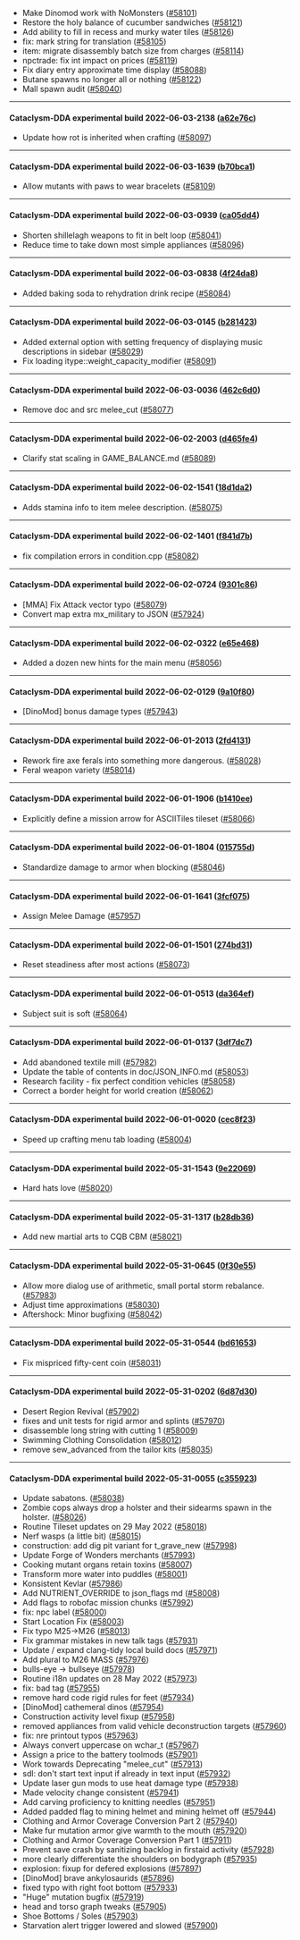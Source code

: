 * Make Dinomod work with NoMonsters ([#58101](https://github.com/CleverRaven/Cataclysm-DDA/pull/58101))
* Restore the holy balance of cucumber sandwiches ([#58121](https://github.com/CleverRaven/Cataclysm-DDA/pull/58121))
* Add ability to fill in recess and murky water tiles ([#58126](https://github.com/CleverRaven/Cataclysm-DDA/pull/58126))
* fix: mark string for translation ([#58105](https://github.com/CleverRaven/Cataclysm-DDA/pull/58105))
* item: migrate disassembly batch size from charges ([#58114](https://github.com/CleverRaven/Cataclysm-DDA/pull/58114))
* npctrade: fix int impact on prices ([#58119](https://github.com/CleverRaven/Cataclysm-DDA/pull/58119))
* Fix diary entry approximate time display ([#58088](https://github.com/CleverRaven/Cataclysm-DDA/pull/58088))
* Butane spawns no longer all or nothing ([#58122](https://github.com/CleverRaven/Cataclysm-DDA/pull/58122))
* Mall spawn audit ([#58040](https://github.com/CleverRaven/Cataclysm-DDA/pull/58040))

---

#### Cataclysm-DDA experimental build 2022-06-03-2138 ([a62e76c](https://github.com/CleverRaven/Cataclysm-DDA/releases/tag/cdda-experimental-2022-06-03-2138))

* Update how rot is inherited when crafting ([#58097](https://github.com/CleverRaven/Cataclysm-DDA/pull/58097))

---

#### Cataclysm-DDA experimental build 2022-06-03-1639 ([b70bca1](https://github.com/CleverRaven/Cataclysm-DDA/releases/tag/cdda-experimental-2022-06-03-1639))

* Allow mutants with paws to wear bracelets ([#58109](https://github.com/CleverRaven/Cataclysm-DDA/pull/58109))

---

#### Cataclysm-DDA experimental build 2022-06-03-0939 ([ca05dd4](https://github.com/CleverRaven/Cataclysm-DDA/releases/tag/cdda-experimental-2022-06-03-0939))

* Shorten shillelagh weapons to fit in belt loop ([#58041](https://github.com/CleverRaven/Cataclysm-DDA/pull/58041))
* Reduce time to take down most simple appliances ([#58096](https://github.com/CleverRaven/Cataclysm-DDA/pull/58096))

---

#### Cataclysm-DDA experimental build 2022-06-03-0838 ([4f24da8](https://github.com/CleverRaven/Cataclysm-DDA/releases/tag/cdda-experimental-2022-06-03-0838))

* Added baking soda to rehydration drink recipe ([#58084](https://github.com/CleverRaven/Cataclysm-DDA/pull/58084))

---

#### Cataclysm-DDA experimental build 2022-06-03-0145 ([b281423](https://github.com/CleverRaven/Cataclysm-DDA/releases/tag/cdda-experimental-2022-06-03-0145))

* Added external option with setting frequency of displaying music descriptions in sidebar ([#58029](https://github.com/CleverRaven/Cataclysm-DDA/pull/58029))
* Fix loading itype::weight_capacity_modifier ([#58091](https://github.com/CleverRaven/Cataclysm-DDA/pull/58091))

---

#### Cataclysm-DDA experimental build 2022-06-03-0036 ([462c6d0](https://github.com/CleverRaven/Cataclysm-DDA/releases/tag/cdda-experimental-2022-06-03-0036))

* Remove doc and src melee_cut ([#58077](https://github.com/CleverRaven/Cataclysm-DDA/pull/58077))

---

#### Cataclysm-DDA experimental build 2022-06-02-2003 ([d465fe4](https://github.com/CleverRaven/Cataclysm-DDA/releases/tag/cdda-experimental-2022-06-02-2003))

* Clarify stat scaling in GAME_BALANCE.md ([#58089](https://github.com/CleverRaven/Cataclysm-DDA/pull/58089))

---

#### Cataclysm-DDA experimental build 2022-06-02-1541 ([18d1da2](https://github.com/CleverRaven/Cataclysm-DDA/releases/tag/cdda-experimental-2022-06-02-1541))

* Adds stamina info to item melee description. ([#58075](https://github.com/CleverRaven/Cataclysm-DDA/pull/58075))

---

#### Cataclysm-DDA experimental build 2022-06-02-1401 ([f841d7b](https://github.com/CleverRaven/Cataclysm-DDA/releases/tag/cdda-experimental-2022-06-02-1401))

* fix compilation errors in condition.cpp ([#58082](https://github.com/CleverRaven/Cataclysm-DDA/pull/58082))

---

#### Cataclysm-DDA experimental build 2022-06-02-0724 ([9301c86](https://github.com/CleverRaven/Cataclysm-DDA/releases/tag/cdda-experimental-2022-06-02-0724))

* [MMA] Fix Attack vector typo ([#58079](https://github.com/CleverRaven/Cataclysm-DDA/pull/58079))
* Convert map extra mx_military to JSON ([#57924](https://github.com/CleverRaven/Cataclysm-DDA/pull/57924))

---

#### Cataclysm-DDA experimental build 2022-06-02-0322 ([e65e468](https://github.com/CleverRaven/Cataclysm-DDA/releases/tag/cdda-experimental-2022-06-02-0322))

* Added a dozen new hints for the main menu ([#58056](https://github.com/CleverRaven/Cataclysm-DDA/pull/58056))

---

#### Cataclysm-DDA experimental build 2022-06-02-0129 ([9a10f80](https://github.com/CleverRaven/Cataclysm-DDA/releases/tag/cdda-experimental-2022-06-02-0129))

* [DinoMod] bonus damage types ([#57943](https://github.com/CleverRaven/Cataclysm-DDA/pull/57943))

---

#### Cataclysm-DDA experimental build 2022-06-01-2013 ([2fd4131](https://github.com/CleverRaven/Cataclysm-DDA/releases/tag/cdda-experimental-2022-06-01-2013))

* Rework fire axe ferals into something more dangerous. ([#58028](https://github.com/CleverRaven/Cataclysm-DDA/pull/58028))
* Feral weapon variety ([#58014](https://github.com/CleverRaven/Cataclysm-DDA/pull/58014))

---

#### Cataclysm-DDA experimental build 2022-06-01-1906 ([b1410ee](https://github.com/CleverRaven/Cataclysm-DDA/releases/tag/cdda-experimental-2022-06-01-1906))

* Explicitly define a mission arrow for ASCIITiles tileset ([#58066](https://github.com/CleverRaven/Cataclysm-DDA/pull/58066))

---

#### Cataclysm-DDA experimental build 2022-06-01-1804 ([015755d](https://github.com/CleverRaven/Cataclysm-DDA/releases/tag/cdda-experimental-2022-06-01-1804))

* Standardize damage to armor when blocking ([#58046](https://github.com/CleverRaven/Cataclysm-DDA/pull/58046))

---

#### Cataclysm-DDA experimental build 2022-06-01-1641 ([3fcf075](https://github.com/CleverRaven/Cataclysm-DDA/releases/tag/cdda-experimental-2022-06-01-1641))

* Assign Melee Damage ([#57957](https://github.com/CleverRaven/Cataclysm-DDA/pull/57957))

---

#### Cataclysm-DDA experimental build 2022-06-01-1501 ([274bd31](https://github.com/CleverRaven/Cataclysm-DDA/releases/tag/cdda-experimental-2022-06-01-1501))

* Reset steadiness after most actions ([#58073](https://github.com/CleverRaven/Cataclysm-DDA/pull/58073))

---

#### Cataclysm-DDA experimental build 2022-06-01-0513 ([da364ef](https://github.com/CleverRaven/Cataclysm-DDA/releases/tag/cdda-experimental-2022-06-01-0513))

* Subject suit is soft ([#58064](https://github.com/CleverRaven/Cataclysm-DDA/pull/58064))

---

#### Cataclysm-DDA experimental build 2022-06-01-0137 ([3df7dc7](https://github.com/CleverRaven/Cataclysm-DDA/releases/tag/cdda-experimental-2022-06-01-0137))

* Add abandoned textile mill ([#57982](https://github.com/CleverRaven/Cataclysm-DDA/pull/57982))
* Update the table of contents in doc/JSON_INFO.md ([#58053](https://github.com/CleverRaven/Cataclysm-DDA/pull/58053))
* Research facility - fix perfect condition vehicles ([#58058](https://github.com/CleverRaven/Cataclysm-DDA/pull/58058))
* Correct a border height for world creation ([#58062](https://github.com/CleverRaven/Cataclysm-DDA/pull/58062))

---

#### Cataclysm-DDA experimental build 2022-06-01-0020 ([cec8f23](https://github.com/CleverRaven/Cataclysm-DDA/releases/tag/cdda-experimental-2022-06-01-0020))

* Speed up crafting menu tab loading ([#58004](https://github.com/CleverRaven/Cataclysm-DDA/pull/58004))

---

#### Cataclysm-DDA experimental build 2022-05-31-1543 ([9e22069](https://github.com/CleverRaven/Cataclysm-DDA/releases/tag/cdda-experimental-2022-05-31-1543))

* Hard hats love ([#58020](https://github.com/CleverRaven/Cataclysm-DDA/pull/58020))

---

#### Cataclysm-DDA experimental build 2022-05-31-1317 ([b28db36](https://github.com/CleverRaven/Cataclysm-DDA/releases/tag/cdda-experimental-2022-05-31-1317))

* Add new martial arts to CQB CBM ([#58021](https://github.com/CleverRaven/Cataclysm-DDA/pull/58021))

---

#### Cataclysm-DDA experimental build 2022-05-31-0645 ([0f30e55](https://github.com/CleverRaven/Cataclysm-DDA/releases/tag/cdda-experimental-2022-05-31-0645))

* Allow more dialog use of arithmetic, small portal storm rebalance.  ([#57983](https://github.com/CleverRaven/Cataclysm-DDA/pull/57983))
* Adjust time approximations ([#58030](https://github.com/CleverRaven/Cataclysm-DDA/pull/58030))
* Aftershock: Minor bugfixing ([#58042](https://github.com/CleverRaven/Cataclysm-DDA/pull/58042))

---

#### Cataclysm-DDA experimental build 2022-05-31-0544 ([bd61653](https://github.com/CleverRaven/Cataclysm-DDA/releases/tag/cdda-experimental-2022-05-31-0544))

* Fix mispriced fifty-cent coin ([#58031](https://github.com/CleverRaven/Cataclysm-DDA/pull/58031))

---

#### Cataclysm-DDA experimental build 2022-05-31-0202 ([6d87d30](https://github.com/CleverRaven/Cataclysm-DDA/releases/tag/cdda-experimental-2022-05-31-0202))

* Desert Region Revival ([#57902](https://github.com/CleverRaven/Cataclysm-DDA/pull/57902))
* fixes and unit tests for rigid armor and splints ([#57970](https://github.com/CleverRaven/Cataclysm-DDA/pull/57970))
* disassemble long string with cutting 1 ([#58009](https://github.com/CleverRaven/Cataclysm-DDA/pull/58009))
* Swimming Clothing Consolidation ([#58012](https://github.com/CleverRaven/Cataclysm-DDA/pull/58012))
* remove sew_advanced from the tailor kits ([#58035](https://github.com/CleverRaven/Cataclysm-DDA/pull/58035))

---

#### Cataclysm-DDA experimental build 2022-05-31-0055 ([c355923](https://github.com/CleverRaven/Cataclysm-DDA/releases/tag/cdda-experimental-2022-05-31-0055))

* Update sabatons. ([#58038](https://github.com/CleverRaven/Cataclysm-DDA/pull/58038))
* Zombie cops always drop a holster and their sidearms spawn in the holster. ([#58026](https://github.com/CleverRaven/Cataclysm-DDA/pull/58026))
* Routine Tileset updates on 29 May 2022 ([#58018](https://github.com/CleverRaven/Cataclysm-DDA/pull/58018))
* Nerf wasps (a little bit) ([#58015](https://github.com/CleverRaven/Cataclysm-DDA/pull/58015))
* construction: add dig pit variant for t_grave_new ([#57998](https://github.com/CleverRaven/Cataclysm-DDA/pull/57998))
* Update Forge of Wonders merchants ([#57993](https://github.com/CleverRaven/Cataclysm-DDA/pull/57993))
* Cooking mutant organs retain toxins ([#58007](https://github.com/CleverRaven/Cataclysm-DDA/pull/58007))
* Transform more water into puddles ([#58001](https://github.com/CleverRaven/Cataclysm-DDA/pull/58001))
* Konsistent Kevlar ([#57986](https://github.com/CleverRaven/Cataclysm-DDA/pull/57986))
* Add NUTRIENT_OVERRIDE to json_flags md ([#58008](https://github.com/CleverRaven/Cataclysm-DDA/pull/58008))
* Add flags to robofac mission chunks ([#57992](https://github.com/CleverRaven/Cataclysm-DDA/pull/57992))
* fix: npc label ([#58000](https://github.com/CleverRaven/Cataclysm-DDA/pull/58000))
* Start Location Fix ([#58003](https://github.com/CleverRaven/Cataclysm-DDA/pull/58003))
* Fix typo M25→M26 ([#58013](https://github.com/CleverRaven/Cataclysm-DDA/pull/58013))
* Fix grammar mistakes in new talk tags ([#57931](https://github.com/CleverRaven/Cataclysm-DDA/pull/57931))
* Update / expand clang-tidy local build docs ([#57971](https://github.com/CleverRaven/Cataclysm-DDA/pull/57971))
* Add plural to M26 MASS ([#57976](https://github.com/CleverRaven/Cataclysm-DDA/pull/57976))
* bulls-eye → bullseye ([#57978](https://github.com/CleverRaven/Cataclysm-DDA/pull/57978))
* Routine i18n updates on 28 May 2022 ([#57973](https://github.com/CleverRaven/Cataclysm-DDA/pull/57973))
* fix: bad <swear> tag ([#57955](https://github.com/CleverRaven/Cataclysm-DDA/pull/57955))
* remove hard code rigid rules for feet ([#57934](https://github.com/CleverRaven/Cataclysm-DDA/pull/57934))
* [DinoMod] cathemeral dinos ([#57954](https://github.com/CleverRaven/Cataclysm-DDA/pull/57954))
* Construction activity level fixup ([#57958](https://github.com/CleverRaven/Cataclysm-DDA/pull/57958))
* removed appliances from valid vehicle deconstruction targets ([#57960](https://github.com/CleverRaven/Cataclysm-DDA/pull/57960))
* fix: nre printout typos ([#57963](https://github.com/CleverRaven/Cataclysm-DDA/pull/57963))
* Always convert uppercase on wchar_t ([#57967](https://github.com/CleverRaven/Cataclysm-DDA/pull/57967))
* Assign a price to the battery toolmods ([#57901](https://github.com/CleverRaven/Cataclysm-DDA/pull/57901))
* Work towards Deprecating "melee_cut" ([#57913](https://github.com/CleverRaven/Cataclysm-DDA/pull/57913))
* sdl: don't start text input if already in text input ([#57932](https://github.com/CleverRaven/Cataclysm-DDA/pull/57932))
* Update laser gun mods to use heat damage type ([#57938](https://github.com/CleverRaven/Cataclysm-DDA/pull/57938))
* Made velocity change consistent ([#57941](https://github.com/CleverRaven/Cataclysm-DDA/pull/57941))
* Add carving proficiency to knitting needles ([#57951](https://github.com/CleverRaven/Cataclysm-DDA/pull/57951))
* Added padded flag to mining helmet and mining helmet off ([#57944](https://github.com/CleverRaven/Cataclysm-DDA/pull/57944))
* Clothing and Armor Coverage Conversion Part 2 ([#57940](https://github.com/CleverRaven/Cataclysm-DDA/pull/57940))
* Make fur mutation armor give warmth to the mouth ([#57920](https://github.com/CleverRaven/Cataclysm-DDA/pull/57920))
* Clothing and Armor Coverage Conversion Part 1 ([#57911](https://github.com/CleverRaven/Cataclysm-DDA/pull/57911))
* Prevent save crash by sanitizing backlog in firstaid activity ([#57928](https://github.com/CleverRaven/Cataclysm-DDA/pull/57928))
* more clearly differentiate the shoulders on bodygraph ([#57935](https://github.com/CleverRaven/Cataclysm-DDA/pull/57935))
* explosion: fixup for defered explosions ([#57897](https://github.com/CleverRaven/Cataclysm-DDA/pull/57897))
* [DinoMod] brave ankylosaurids ([#57896](https://github.com/CleverRaven/Cataclysm-DDA/pull/57896))
* fixed typo with right foot bottom ([#57933](https://github.com/CleverRaven/Cataclysm-DDA/pull/57933))
* "Huge" mutation bugfix ([#57919](https://github.com/CleverRaven/Cataclysm-DDA/pull/57919))
* head and torso graph tweaks ([#57905](https://github.com/CleverRaven/Cataclysm-DDA/pull/57905))
* Shoe Bottoms / Soles ([#57903](https://github.com/CleverRaven/Cataclysm-DDA/pull/57903))
* Starvation alert trigger lowered and slowed ([#57900](https://github.com/CleverRaven/Cataclysm-DDA/pull/57900))
